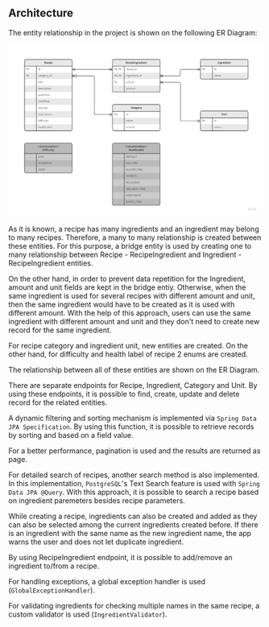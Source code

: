 ## Architecture

The entity relationship in the project is shown on the following ER Diagram:


<img src="images/er_diagram.jpg" width="840"/>

<br/>

As it is known, a recipe has many ingredients and an ingredient may belong to many recipes. Therefore, a many to many relationship is created between these entities. For this purpose, a bridge entity is used by creating one to many relationship between Recipe - RecipeIngredient and Ingredient - RecipeIngredient entities.

On the other hand, in order to prevent data repetition for the Ingredient, amount and unit fields are kept in the bridge entiy. Otherwise, when the same ingredient is used for several recipes with different amount and unit, then the same ingredient would have to be created as it is used with different amount. With the help of this approach, users can use the same ingredient with different amount and unit and they don't need to create new record for the same ingredient.


For recipe category and ingredient unit, new entities are created. On the other hand, for difficulty and health label of recipe 2 enums are created.

The relationship between all of these entities are shown on the ER Diagram.


There are separate endpoints for Recipe, Ingredient, Category and Unit. By using these endpoints, it is possible to find, create, update and delete record for the related entities.

A dynamic filtering and sorting mechanism is implemented via `Spring Data JPA Specification`. By using this function, it is possible to retrieve records by sorting and based on a field value.

For a better performance, pagination is used and the results are returned as page.


For detailed search of recipes, another search method is also implemented. In this implementation, `PostgreSQL`'s Text Search feature is used with `Spring Data JPA @Query`. With this approach, it is possible to search a recipe based on ingredient paremeters besides recipe parameters.

While creating a recipe, ingredients can also be created and added as they can also be selected among the current ingredients created before. If there is an ingredient with the same name as the new ingredient name, the app warns the user and does not let duplicate ingredient.

By using RecipeIngredient endpoint, it is possible to add/remove an ingredient to/from a recipe.

For handling exceptions, a global exception handler is used (`GlobalExceptionHandler`).

For validating ingredients for checking multiple names in the same recipe, a custom validator is used (`IngredientValidator`).

<br/>
<br/>

